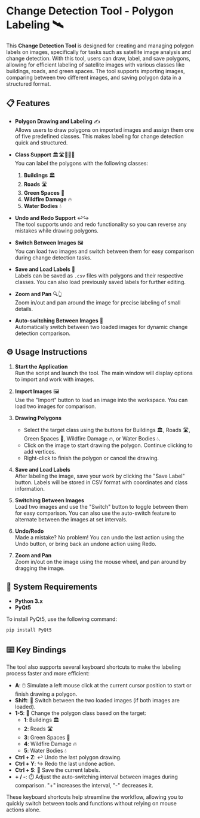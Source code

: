 # Change Detection Tool - Polygon Labeling 🛰️

This **Change Detection Tool** is designed for creating and managing polygon labels on images, specifically for tasks such as satellite image analysis and change detection. With this tool, users can draw, label, and save polygons, allowing for efficient labeling of satellite images with various classes like buildings, roads, and green spaces. The tool supports importing images, comparing between two different images, and saving polygon data in a structured format.

## 📋 Features

- **Polygon Drawing and Labeling** ✍️  
  Allows users to draw polygons on imported images and assign them one of five predefined classes. This makes labeling for change detection quick and structured.
  
- **Class Support** 🏛️🛣️🌳🔥💧  
  You can label the polygons with the following classes:  
  1. **Buildings** 🏛️  
  2. **Roads** 🛣️  
  3. **Green Spaces** 🌳  
  4. **Wildfire Damage** 🔥  
  5. **Water Bodies** 💧  

- **Undo and Redo Support** ↩️↪️  
  The tool supports undo and redo functionality so you can reverse any mistakes while drawing polygons.

- **Switch Between Images** 🖼️  
  You can load two images and switch between them for easy comparison during change detection tasks.

- **Save and Load Labels** 💾  
  Labels can be saved as `.csv` files with polygons and their respective classes. You can also load previously saved labels for further editing.

- **Zoom and Pan** 🔍👆  
  Zoom in/out and pan around the image for precise labeling of small details.

- **Auto-switching Between Images** 🔄  
  Automatically switch between two loaded images for dynamic change detection comparison.

## ⚙️ Usage Instructions

1. **Start the Application**  
   Run the script and launch the tool. The main window will display options to import and work with images.

2. **Import Images** 🖼️  
   Use the "Import" button to load an image into the workspace. You can load two images for comparison.

3. **Drawing Polygons**  
   - Select the target class using the buttons for Buildings 🏛️, Roads 🛣️, Green Spaces 🌳, Wildfire Damage 🔥, or Water Bodies 💧.  
   - Click on the image to start drawing the polygon. Continue clicking to add vertices.
   - Right-click to finish the polygon or cancel the drawing.

4. **Save and Load Labels**  
   After labeling the image, save your work by clicking the "Save Label" button. Labels will be stored in CSV format with coordinates and class information.

5. **Switching Between Images**  
   Load two images and use the "Switch" button to toggle between them for easy comparison. You can also use the auto-switch feature to alternate between the images at set intervals.

6. **Undo/Redo**  
   Made a mistake? No problem! You can undo the last action using the Undo button, or bring back an undone action using Redo.

7. **Zoom and Pan**  
   Zoom in/out on the image using the mouse wheel, and pan around by dragging the image.

## 🚀 System Requirements

- **Python 3.x**
- **PyQt5**

To install PyQt5, use the following command:

```bash
pip install PyQt5
```

## ⌨️ Key Bindings

The tool also supports several keyboard shortcuts to make the labeling process faster and more efficient:

- **A**: 🖱️ Simulate a left mouse click at the current cursor position to start or finish drawing a polygon.
- **Shift**: 🔀 Switch between the two loaded images (if both images are loaded).
- **1-5**: 🔢 Change the polygon class based on the target:
  - **1**: Buildings 🏛️
  - **2**: Roads 🛣️
  - **3**: Green Spaces 🌳
  - **4**: Wildfire Damage 🔥
  - **5**: Water Bodies 💧
- **Ctrl + Z**: ↩️ Undo the last polygon drawing.
- **Ctrl + Y**: ↪️ Redo the last undone action.
- **Ctrl + S**: 💾 Save the current labels.
- **+ / -**: ⏱️ Adjust the auto-switching interval between images during comparison. "+" increases the interval, "-" decreases it.

These keyboard shortcuts help streamline the workflow, allowing you to quickly switch between tools and functions without relying on mouse actions alone.


